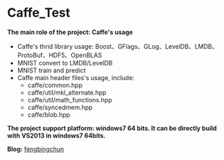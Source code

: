 # Caffe_Test
**The main role of the project: Caffe's usage**
- Caffe's thrid library usage: Boost、GFlags、GLog、LevelDB、LMDB、ProtoBuf、HDF5、OpenBLAS
- MNIST convert to LMDB/LevelDB
- MNIST train and predict
- Caffe main header files's usage, include:
    - caffe/common.hpp
    - caffe/util/mkl_alternate.hpp
    - caffe/util/math_functions.hpp
	- caffe/syncedmem.hpp
	- caffe/blob.hpp

**The project support platform: windows7 64 bits. It can be directly build with VS2013 in windows7 64bits.**

**Blog:** [fengbingchun](http://blog.csdn.net/fengbingchun/article/category/3185663)
